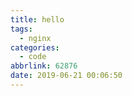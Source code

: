 ```yaml
---
title: hello
tags:
  - nginx
categories:
  - code
abbrlink: 62876
date: 2019-06-21 00:06:50
---
```


<!--more-->